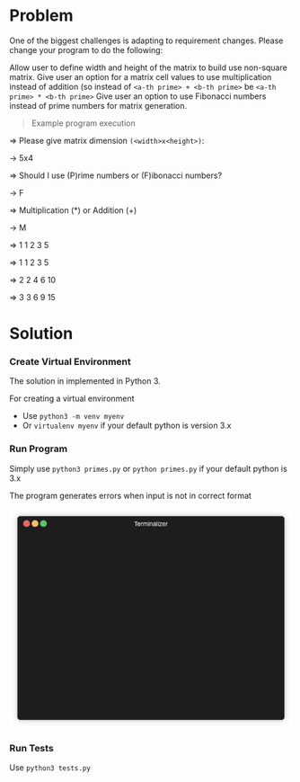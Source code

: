 # Problem

One of the biggest challenges is adapting to requirement changes. Please change your program to do the following:

Allow user to define width and height of the matrix to build use non-square matrix.
Give user an option for a matrix cell values to use multiplication instead of addition (so instead of `<a-th prime> + <b-th prime>` be `<a-th prime> * <b-th prime>`
Give user an option to use Fibonacci numbers instead of prime numbers for matrix generation.

> Example program execution

=> Please give matrix dimension `(<width>x<height>)`:

-> 5x4

=> Should I use (P)rime numbers or (F)ibonacci numbers?

-> F

=> Multiplication (*) or Addition (+)

-> M

=> 1 1 2 3 5

=> 1 1 2 3 5

=> 2 2 4 6 10

=> 3 3 6 9 15

# Solution

### Create Virtual Environment

The solution in implemented in Python 3. 

For creating a virtual environment 

- Use ``python3 -m venv myenv`` 
- Or ``virtualenv myenv`` if your default python is version 3.x

 
### Run Program

Simply use ``python3 primes.py`` or ``python primes.py`` if your default python is 3.x

The program generates errors when input is not in correct format 


![](fab_or_prime.gif)

### Run Tests

Use  ``python3 tests.py``

